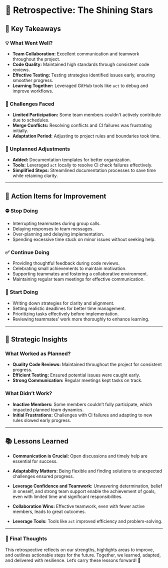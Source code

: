 # 🌟 Retrospective: The Shining Stars

## 🚦 Key Takeaways

### 💡 What Went Well?

- **Team Collaboration:** Excellent communication and teamwork throughout the
project.
- **Code Quality:** Maintained high standards through consistent code reviews.  
- **Effective Testing:** Testing strategies identified issues early, ensuring
smoother progress.
- **Learning Together:** Leveraged GitHub tools like `act` to debug and improve
workflows.

### 🛑 Challenges Faced

- **Limited Participation:** Some team members couldn't actively contribute due
to schedules.
- **Merge Conflicts:** Resolving conflicts and CI failures was frustrating
initially.
- **Adaptation Period:** Adjusting to project rules and boundaries took time.

### 🔄 Unplanned Adjustments

- **Added:** Documentation templates for better organization.
- **Tools:** Leveraged `act` locally to resolve CI check failures effectively.
- **Simplified Steps:** Streamlined documentation processes to save time while
retaining clarity.

---

## 🚀 Action Items for Improvement

### ⛔ Stop Doing

- Interrupting teammates during group calls.
- Delaying responses to team messages.
- Over-planning and delaying implementation.
- Spending excessive time stuck on minor issues without seeking help.

### ✅ Continue Doing

- Providing thoughtful feedback during code reviews.
- Celebrating small achievements to maintain motivation.
- Supporting teammates and fostering a collaborative environment.
- Maintaining regular team meetings for effective communication.

### 🌱 Start Doing

- Writing down strategies for clarity and alignment.
- Setting realistic deadlines for better time management.
- Prioritizing tasks effectively before implementation.
- Reviewing teammates’ work more thoroughly to enhance learning.

---

## 🎯 Strategic Insights

### What Worked as Planned?

- **Quality Code Reviews:** Maintained throughout the project for consistent progress.
- **Efficient Testing:** Ensured potential issues were caught early.
- **Strong Communication:** Regular meetings kept tasks on track.

### What Didn’t Work?

- **Inactive Members:** Some members couldn’t fully participate, which impacted
planned team dynamics.
- **Initial Frustrations:** Challenges with CI failures and adapting to new
rules slowed early progress.

---

## 📚 Lessons Learned

- **Communication is Crucial:** Open discussions and timely help are essential
for success.
- **Adaptability Matters:** Being flexible and finding solutions to unexpected
challenges ensured progress.

- **Leverage Confidence and Teamwork:** Unwavering determination, belief in oneself, and strong team support enable the achievement of goals, even with limited time and significant responsibilities.

- **Collaboration Wins:** Effective teamwork, even with fewer active members,
leads to great outcomes.
- **Leverage Tools:** Tools like `act` improved efficiency and problem-solving.

---

### 🌟 Final Thoughts

This retrospective reflects on our strengths, highlights areas to improve, and
outlines actionable steps for the future. Together, we learned, adapted, and
delivered with resilience. Let’s carry these lessons forward! 💪
